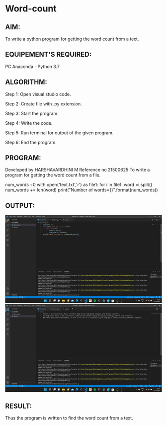 # Word-count
## AIM:
To write a python program for getting the word count from a text.
## EQUIPEMENT'S REQUIRED: 
PC
Anaconda - Python 3.7

## ALGORITHM: 
Step 1: Open visual studio code.

Step 2: Create file with .py extension.

Step 3: Start the program.

Step 4: Write the code.

Step 5: Run terminal for output of the given program.

Step 6: End the program.

## PROGRAM:
Developed by HARSHAVARDHINI M
Reference no 21500625
To write a program for getting the word count from a file.

num_words =0
with open('text.txt','r') as file1:
    for i in file1:
        word =i.split()
        num_words += len(word)
print("Number of words={}".format(num_words))

## OUTPUT:

![dov](./sss.png)
![doc](ss.png)


## RESULT:
Thus the program is written to find the word count from a text.
